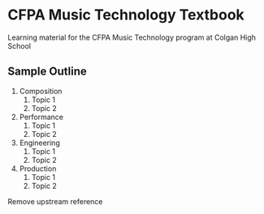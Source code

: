 # CFPA Music Technology Textbook
Learning material for the CFPA Music Technology program at Colgan High School

## Sample Outline

1. Composition
    1. Topic 1
    1. Topic 2
1. Performance
    1. Topic 1
    1. Topic 2
1. Engineering
    1. Topic 1
    1. Topic 2
1. Production
    1. Topic 1
    1. Topic 2

Remove upstream reference
